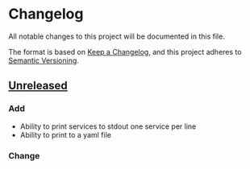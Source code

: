 # Changelog
All notable changes to this project will be documented in this file.

The format is based on [Keep a Changelog](https://keepachangelog.com/en/1.0.0/),
and this project adheres to [Semantic Versioning](https://semver.org/spec/v2.0.0.html).

## [Unreleased]
### Add
- Ability to print services to stdout one service per line
- Ability to print to a yaml file

### Change

[Unreleased]: https://github.com/mattyjones/oathkeeper/compare/0.0.1...HEAD
